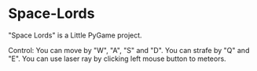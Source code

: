 # Space-Lords
"Space Lords" is a Little PyGame project. 

Control:
  You can move by "W", "A", "S" and "D".
  You can strafe by "Q" and "E".
  You can use laser ray by clicking left mouse button to meteors.
